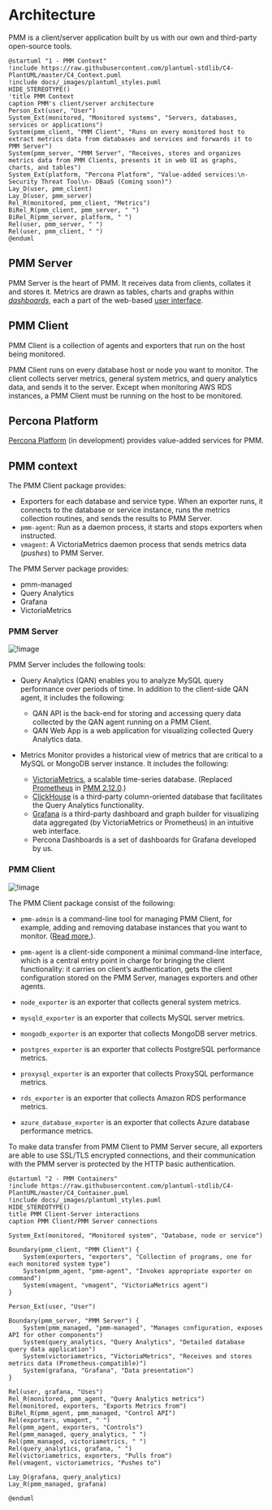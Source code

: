 # Architecture

PMM is a client/server application built by us with our own and third-party open-source tools.

```plantuml
@startuml "1 - PMM Context"
!include https://raw.githubusercontent.com/plantuml-stdlib/C4-PlantUML/master/C4_Context.puml
!include docs/_images/plantuml_styles.puml
HIDE_STEREOTYPE()
'title PMM Context
caption PMM's client/server architecture
Person_Ext(user, "User")
System_Ext(monitored, "Monitored systems", "Servers, databases, services or applications")
System(pmm_client, "PMM Client", "Runs on every monitored host to extract metrics data from databases and services and forwards it to PMM Server")
System(pmm_server, "PMM Server", "Receives, stores and organizes metrics data from PMM Clients, presents it in web UI as graphs, charts, and tables")
System_Ext(platform, "Percona Platform", "Value-added services:\n- Security Threat Tool\n- DBaaS (Coming soon)")
Lay_D(user, pmm_client)
Lay_D(user, pmm_server)
Rel_R(monitored, pmm_client, "Metrics")
BiRel_R(pmm_client, pmm_server, " ")
BiRel_R(pmm_server, platform, " ")
Rel(user, pmm_server, " ")
Rel(user, pmm_client, " ")
@enduml
```

## PMM Server

PMM Server is the heart of PMM. It receives data from clients, collates it and stores it. Metrics are drawn as tables, charts and graphs within [*dashboards*](dashboards/), each a part of the web-based [user interface](../using/interface.md).

## PMM Client

PMM Client is a collection of agents and exporters that run on the host being monitored.

PMM Client runs on every database host or node you want to monitor. The client collects server metrics, general system metrics, and query analytics data, and sends it to the server. Except when monitoring AWS RDS instances, a PMM Client must be running on the host to be monitored.

## Percona Platform

[Percona Platform](../using/platform/) (in development) provides value-added services for PMM.

## PMM context

The PMM Client package provides:

- Exporters for each database and service type. When an exporter runs, it connects to the database or service instance, runs the metrics collection routines, and sends the results to PMM Server.
- `pmm-agent`: Run as a daemon process, it starts and stops exporters when instructed.
- `vmagent`: A VictoriaMetrics daemon process that sends metrics data (*pushes*) to PMM Server.

The PMM Server package provides:

- pmm-managed
- Query Analytics
- Grafana
- VictoriaMetrics

### PMM Server

![!image](../_images/PMM_Architecture_Client_Server.jpg)

PMM Server includes the following tools:

- Query Analytics (QAN) enables you to analyze MySQL query performance over periods of time. In addition to the client-side QAN agent, it includes the following:

    - QAN API is the back-end for storing and accessing query data collected by the QAN agent running on a PMM Client.
    - QAN Web App is a web application for visualizing collected Query Analytics data.

- Metrics Monitor provides a historical view of metrics that are critical to a MySQL or MongoDB server instance. It includes the following:

    - [VictoriaMetrics](https://github.com/VictoriaMetrics/VictoriaMetrics), a scalable time-series database. (Replaced [Prometheus](https://prometheus.io) in [PMM 2.12.0](../release-notes/2.12.0.md).)
    - [ClickHouse](https://clickhouse.tech/) is a third-party column-oriented database that facilitates the Query Analytics functionality.
    - [Grafana](http://docs.grafana.org/) is a third-party dashboard and graph builder for visualizing data aggregated (by VictoriaMetrics or Prometheus) in an intuitive web interface.
    - Percona Dashboards is a set of dashboards for Grafana developed by us.

### PMM Client

![!image](../_images/diagram.pmm.client-architecture.png)

The PMM Client package consist of the following:

- `pmm-admin` is a command-line tool for managing PMM Client, for example, adding and removing database instances that you want to monitor. ([Read more.](../details/commands/pmm-admin.md)).
- `pmm-agent` is a client-side component a minimal command-line interface, which is a central entry point in charge for bringing the client functionality: it carries on client’s authentication, gets the client configuration stored on the PMM Server, manages exporters and other agents.
- `node_exporter` is an exporter that collects general system metrics.
- `mysqld_exporter` is an exporter that collects MySQL server metrics.
- `mongodb_exporter` is an exporter that collects MongoDB server metrics.
- `postgres_exporter` is an exporter that collects PostgreSQL performance metrics.
- `proxysql_exporter` is an exporter that collects ProxySQL performance metrics.
- `rds_exporter` is an exporter that collects Amazon RDS performance metrics.

- `azure_database_exporter` is an exporter that collects Azure database performance metrics.

To make data transfer from PMM Client to PMM Server secure, all exporters are able to use SSL/TLS encrypted connections, and their communication with the PMM server is protected by the HTTP basic authentication.

```plantuml
@startuml "2 - PMM Containers"
!include https://raw.githubusercontent.com/plantuml-stdlib/C4-PlantUML/master/C4_Container.puml
!include docs/_images/plantuml_styles.puml
HIDE_STEREOTYPE()
title PMM Client-Server interactions
caption PMM Client/PMM Server connections

System_Ext(monitored, "Monitored system", "Database, node or service")

Boundary(pmm_client, "PMM Client") {
    System(exporters, "exporters", "Collection of programs, one for each monitored system type")
    System(pmm_agent, "pmm-agent", "Invokes appropriate exporter on command")
    System(vmagent, "vmagent", "VictoriaMetrics agent")
}

Person_Ext(user, "User")

Boundary(pmm_server, "PMM Server") {
    System(pmm_managed, "pmm-managed", "Manages configuration, exposes API for other components")
    System(query_analytics, "Query Analytics", "Detailed database query data application")
    System(victoriametrics, "VictoriaMetrics", "Receives and stores metrics data (Prometheus-compatible)")
    System(grafana, "Grafana", "Data presentation")
}

Rel(user, grafana, "Uses")
Rel_R(monitored, pmm_agent, "Query Analytics metrics")
Rel(monitored, exporters, "Exports Metrics from")
BiRel_R(pmm_agent, pmm_managed, "Control API")
Rel(exporters, vmagent, " ")
Rel(pmm_agent, exporters, "Controls")
Rel(pmm_managed, query_analytics, " ")
Rel(pmm_managed, victoriametrics, " ")
Rel(query_analytics, grafana, " ")
Rel(victoriametrics, exporters, "Pulls from")
Rel(vmagent, victoriametrics, "Pushes to")

Lay_D(grafana, query_analytics)
Lay_R(pmm_managed, grafana)

@enduml
```
